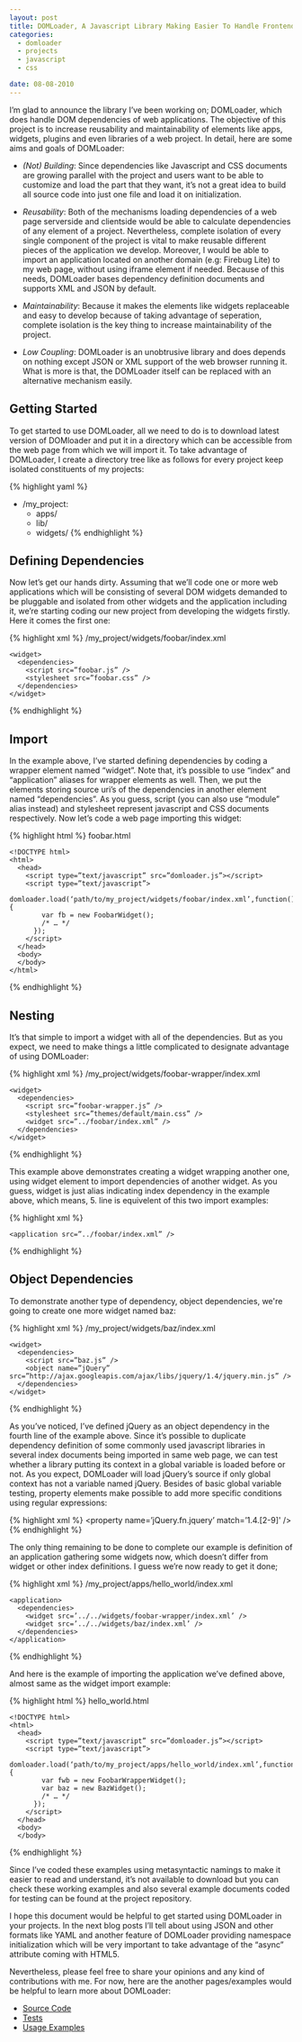 ```yaml
---
layout: post
title: DOMLoader, A Javascript Library Making Easier To Handle Frontend Dependencies of Web Apps
categories:
  - domloader
  - projects
  - javascript
  - css

date: 08-08-2010
---
```


I’m glad to announce the library I’ve been working on; DOMLoader, which does handle DOM dependencies of web applications. The objective of this project is to increase reusability and maintainability of elements like apps, widgets, plugins and even libraries of a web project. In detail, here are some aims and goals of DOMLoader:

* *(Not) Building*: Since dependencies like Javascript and CSS documents are growing parallel with the project and users want to be able to customize and load the part that they want, it’s not a great idea to build all source code into just one file and load it on initialization.

* *Reusability*: Both of the mechanisms loading dependencies of a web page serverside and clientside would be able to calculate dependencies of any element of a project. Nevertheless, complete isolation of every single component of the project is vital to make reusable different pieces of the application we develop. Moreover, I would be able to import an application located on another domain (e.g: Firebug Lite) to my web page, without using iframe element if needed. Because of this needs, DOMLoader bases dependency definition documents and supports XML and JSON by default.

* *Maintainability*: Because it makes the elements like widgets replaceable and easy to develop because of taking advantage of seperation, complete isolation is the key thing to increase maintainability of the project.

* *Low Coupling*: DOMLoader is an unobtrusive library and does depends on nothing except JSON or XML support of the web browser running it. What is more is that, the DOMLoader itself can be replaced with an alternative mechanism easily.

## Getting Started

To get started to use DOMLoader, all we need to do is to download latest version of DOMloader and put it in a directory which can be accessible from the web page from which we will import it. To take advantage of DOMLoader, I create a directory tree like as follows for every project keep isolated constituents of my projects:
 
{% highlight yaml %}
- /my_project:
    - apps/
    - lib/
    - widgets/
{% endhighlight %}

## Defining Dependencies

Now let’s get our hands dirty. Assuming that we’ll code one or more web applications which will be consisting of several DOM widgets demanded to be pluggable and isolated from other widgets and the application including it, we’re starting coding our new project from developing the widgets firstly.  Here it comes the first one:

{% highlight xml %}
    /my_project/widgets/foobar/index.xml

    <widget>
      <dependencies>
        <script src=”foobar.js” />
        <stylesheet src=”foobar.css” />
      </dependencies>
    </widget>
{% endhighlight %}

## Import

In the example above, I’ve started defining dependencies by coding a wrapper element named “widget”. Note that, it’s possible to use “index” and “application” aliases for wrapper elements as well. Then, we put the elements storing source uri’s of the dependencies in another element named “dependencies”. As you guess, script (you can also use “module” alias instead) and stylesheet represent javascript and CSS documents respectively. Now let’s code a web page importing this widget:
   
{% highlight html %}
    foobar.html
    
    <!DOCTYPE html>
    <html>
      <head>
        <script type=”text/javascript” src=”domloader.js”></script>
        <script type=”text/javascript”>
          domloader.load(‘path/to/my_project/widgets/foobar/index.xml’,function(){
            var fb = new FoobarWidget();
            /* … */
          });
        </script>
      </head>
      <body>
      </body>
    </html>
{% endhighlight %}

## Nesting

It’s that simple to import a widget with all of the dependencies. But as you expect, we need to make things a little complicated to designate advantage of using DOMLoader:

{% highlight xml %}
    /my_project/widgets/foobar-wrapper/index.xml

    <widget>
      <dependencies>
        <script src=”foobar-wrapper.js” />
        <stylesheet src=”themes/default/main.css” />
        <widget src=”../foobar/index.xml” />
      </dependencies>
    </widget>
{% endhighlight %}

This example above demonstrates creating a widget wrapping another one, using widget element to import dependencies of another widget. As you guess, widget is just alias indicating index dependency in the example above, which means, 5. line is equivelent of this two import examples: 

{% highlight xml %}
    <index src=”../foobar/index.xml” />

    <application src=”../foobar/index.xml” />
{% endhighlight %}

## Object Dependencies

To demonstrate another type of dependency, object dependencies, we're going to create one more widget named baz:

{% highlight xml %}
    /my_project/widgets/baz/index.xml

    <widget>
      <dependencies>
        <script src=”baz.js” />
        <object name=”jQuery” src=”http://ajax.googleapis.com/ajax/libs/jquery/1.4/jquery.min.js” />
      </dependencies>
    </widget>
{% endhighlight %}

As you’ve noticed, I’ve defined jQuery as an object dependency in the fourth line of the example above. Since it’s possible to duplicate dependency definition of some commonly used javascript libraries in several index documents being imported in same web page, we can test whether a library putting its context in a global variable is loaded before or not.  As you expect, DOMLoader will load jQuery’s source if only global context has not a variable named jQuery.  Besides of basic global variable testing, property elements make possible to add more specific conditions using regular expressions:

{% highlight xml %}
    <object
      name=’jQuery’
      src=”http://ajax.googleapis.com/ajax/libs/jquery/1.4/jquery.min.js”>
      <property name=’jQuery.fn.jquery’ match=’1.4.[2-9]' />
    </object>
{% endhighlight %}

The only thing remaining to be done to complete our example is definition of an application gathering some widgets now, which doesn’t differ from widget or other index definitions. I guess we’re now ready to get it done;

{% highlight xml %}
    /my_project/apps/hello_world/index.xml

    <application>
      <dependencies>
        <widget src=’../../widgets/foobar-wrapper/index.xml’ />
        <widget src=’../../widgets/baz/index.xml’ />
      </dependencies>
    </application>
{% endhighlight %}

And here is the example of importing the application we’ve defined above, almost same as the widget import example:

{% highlight html %}
    hello_world.html

    <!DOCTYPE html>
    <html>
      <head>
        <script type=”text/javascript” src=”domloader.js”></script>
        <script type=”text/javascript”>
          domloader.load(‘path/to/my_project/apps/hello_world/index.xml’,function(){
            var fwb = new FoobarWrapperWidget();
            var baz = new BazWidget();
            /* … */
          });
        </script>
      </head>
      <body>
      </body>
  </html>
{% endhighlight %}

Since I’ve coded these examples using metasyntactic namings to make it easier to read and understand, it’s not available to download but you can check these working examples and also several example documents coded for testing can be found at the project repository.

I hope this document would be helpful to get started using DOMLoader in your projects. In the next blog posts I’ll tell about using JSON and other formats like YAML and another feature of DOMLoader providing namespace initialization which will be very important to take advantage of the “async” attribute coming with HTML5. 

Nevertheless, please feel free to share your opinions and any kind of contributions with me. For now, here are the another pages/examples would be helpful to learn more about DOMLoader:

* [Source Code](http://github.com/azer/domloader/tree/master/src)
* [Tests](http://github.com/azer/domloader/tree/master/test)
* [Usage Examples](http://github.com/azer/roka-examples)